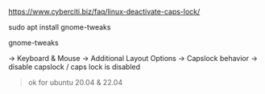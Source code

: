 https://www.cyberciti.biz/faq/linux-deactivate-caps-lock/

sudo apt install gnome-tweaks

gnome-tweaks

-> Keyboard & Mouse -> Additional Layout Options -> Capslock behavior -> disable capslock / caps lock is disabled

> ok for ubuntu 20.04 & 22.04

